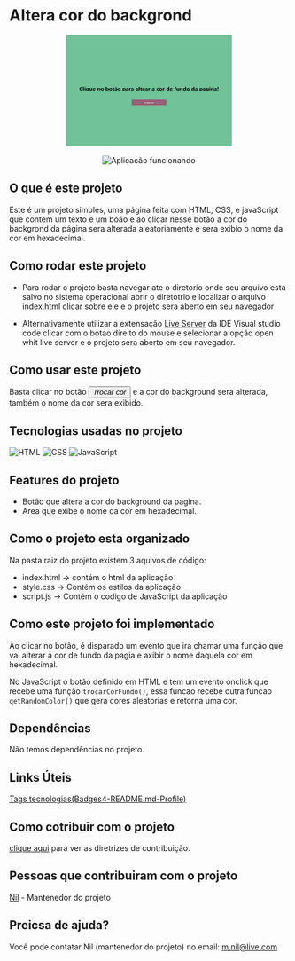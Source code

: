 # Altera cor do backgrond
<p align="center">
  <img src="./imagens/Captura%20de%20tela%202024-02-10%20142559.png" alt="Tela inicial" width="300px" height="200px">
</p>

<p align="center">
  <img src="../imagens/gif-pagina-inicial.gif" alt="Aplicacão funcionando" width="300px" height="200px">
</p>

## O que é este projeto
Este é um projeto simples, uma página feita com HTML, CSS, e javaScript que contem um texto e um boão e ao clicar nesse botão a cor do backgrond da página sera alterada aleatoriamente e sera exibio o nome da cor em hexadecimal.

## Como rodar este projeto
- Para rodar o projeto basta navegar ate o diretorio onde seu arquivo esta salvo no sistema operacional abrir o diretotrio e localizar o arquivo index.html clicar sobre ele e o projeto sera aberto em seu navegador

- Alternativamente utilizar a extensação [Live Server](https://marketplace.visualstudio.com/items?itemName=ritwickdey.LiveServer) da IDE Visual studio code clicar com o botao direito do mouse e selecionar a opção open whit live server e o projeto sera aberto em seu navegador.

## Como usar este projeto
Basta clicar no botão <button>*Trocar cor*</button>   e a cor do background sera alterada, também o nome da cor sera exibido.

## Tecnologias usadas no projeto

![HTML](https://img.shields.io/badge/HTML5-E34F26?style=for-the-badge&logo=html5&logoColor=white)
![CSS](https://img.shields.io/badge/CSS3-1572B6?style=for-the-badge&logo=css3&logoColor=white)
![JavaScript](https://img.shields.io/badge/JavaScript-323330?style=for-the-badge&logo=javascript&logoColor=F7DF1E)

## Features do projeto

- Botão que altera a cor do background da pagina.
- Area que exibe o nome da cor em hexadecimal.

## Como o projeto esta organizado

Na pasta raiz do projeto existem 3 aquivos de código:
- index.html -> contém o html da aplicação
- style.css -> Contém os estilos da aplicação
- script.js -> Contém o codigo de JavaScript da aplicação

## Como este projeto foi implementado

Ao clicar no botão, é disparado um evento que ira chamar uma função que vai alterar a cor de fundo da pagia e axibir o nome daquela cor em hexadecimal.

No JavaScript o botão definido em HTML e tem um evento onclick que recebe uma função ```trocarCorFundo()```, essa funcao recebe outra funcao ```getRandomColor()``` que gera cores aleatorias e retorna uma cor.

## Dependências

Não temos dependências no projeto.

## Links Úteis
[Tags tecnologias(Badges4-README.md-Profile)](https://github.com/alexandresanlim/Badges4-README.md-Profile#-languages-)

## Como cotribuir com o projeto

[clique aqui](./CONTRIBUTING.md) para ver as diretrizes de contribuição.

## Pessoas que contribuiram com o projeto

[Nil](https://github.com/gnilfm) - Mantenedor do projeto

## Preicsa de ajuda?
Você pode contatar Nil (mantenedor do projeto) no email: m.nil@live.com
